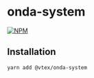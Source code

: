 # onda-system

[![NPM](https://img.shields.io/npm/v/@vtex/onda-system.svg)](https://www.npmjs.com/package/@vtex/onda-system)

## Installation

```sh
yarn add @vtex/onda-system
```
